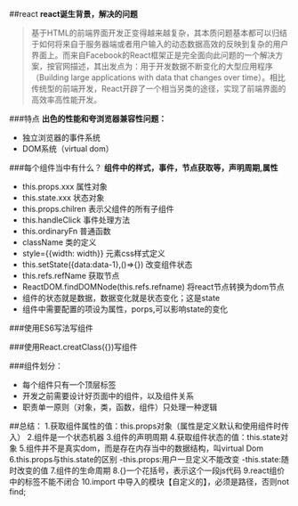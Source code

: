 ##react
**react诞生背景，解决的问题**
>基于HTML的前端界面开发正变得越来越复杂，其本质问题基本都可以归结于如何将来自于服务器端或者用户输入的动态数据高效的反映到复杂的用户界面上。而来自Facebook的React框架正是完全面向此问题的一个解决方案，按官网描述，其出发点为：用于开发数据不断变化的大型应用程序（Building large applications with data that changes over time）。相比传统型的前端开发，React开辟了一个相当另类的途径，实现了前端界面的高效率高性能开发。

###特点
**出色的性能和夸浏览器兼容性问题：**
- 独立浏览器的事件系统
- DOM系统（virtual dom）

###每个组件当中有什么？
**组件中的样式，事件，节点获取等，声明周期,属性**
- this.props.xxx            属性对象  
- this.state.xxx            状态对象
- this.props.chilren        表示父组件的所有子组件
- this.handleClick          事件处理方法
- this.ordinaryFn           普通函数
- className                 类的定义
- style={{width: width}}    元素css样式定义
- this.setState({data:data-1},()=>{})  改变组件状态
- this.refs.refName         获取节点
- ReactDOM.findDOMNode(this.refs.refname)  将react节点转换为dom节点
- 组件的状态就是数据，数据变化就是状态变化；这是state
- 组件中需要配置的项设为属性，porps,可以影响state的变化

###使用ES6写法写组件

###使用React.creatClass({})写组件


###组件划分：
- 每个组件只有一个顶层标签 
- 开发之前需要设计好页面中的组件，以及组件关系
- 职责单一原则（对象，类，函数，组件）只处理一种逻辑
  

##总结：
    1.获取组件属性的值：this.props对象（属性是定义默认和使用组件时传入）
    2.组件是一个状态机器
    3.组件的声明周期
    4.获取组件状态的值：this.state对象
    5.组件并不是真实dom，而是存在内存当中的数据结构，叫virtual Dom
    6.this.props与this.state的区别
      -this.props:用户一旦定义不能改变
      -this.state:随时改变的值
    7.组件的生命周期
    8.{}一个花括号，表示这个一段js代码
    9.react组价中的标签不能不闭合
    10.import 中导入的模块【自定义的】，必须是路径，否则not find;